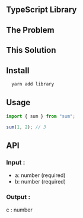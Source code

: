 ## TypeScript Library

## The Problem

## This Solution

## Install

```sh
  yarn add library
```

## Usage

```typescript
import { sum } from "sum";

sum(1, 2); // 3
```

## API

### Input :

- a: number (required)
- b: number (required)

### Output :

c : number
